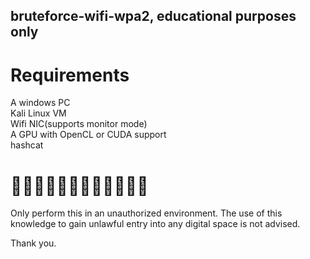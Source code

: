 ## bruteforce-wifi-wpa2, educational purposes only 

# Requirements <br/> 
A windows PC<br/>
Kali Linux VM<br/>
Wifi NIC(supports monitor mode)<br/>
A GPU with OpenCL or CUDA support<br/>
hashcat<br/>


# 🚩🚩🚩🚩🚩🚩🚩🚩🚩🚩🚩🚩</br>
Only perform this in an unauthorized environment.
The use of this knowledge to gain unlawful entry into any digital space is not advised.

Thank you.
